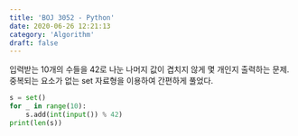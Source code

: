 ```yaml
---
title: 'BOJ 3052 - Python'
date: 2020-06-26 12:21:13
category: 'Algorithm'
draft: false
---
```

입력받는 10개의 수들을 42로 나눈 나머지 값이 겹치지 않게 몇 개인지 출력하는 문제.중복되는 요소가 없는 set 자료형을 이용하여 간편하게 풀었다.
```python
s = set()
for _ in range(10):
    s.add(int(input()) % 42)
print(len(s))

```
